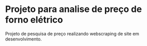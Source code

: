 # Projeto para analise de preço de forno elétrico

Projeto de pesquisa de preço realizando webscraping de site em desenvolvimento.

